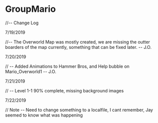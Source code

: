 # GroupMario

//-- Change Log

7/19/2019

  //-- The Overworld Map was mostly created, we are missing the outter boarders of the map currently, something that can be fixed later.                                           -- J.O.

7/20/2019

  // -- Added Animations to Hammer Bros, and Help bubble on Mario_Overworld1   -- J.O.

7/21/2019

  // -- Level 1-1 90% complete, missing background images
  
7/22/2019

  // Note -- Need to change something to a localfile, I cant remember, Jay seemed to know what was happening
  
